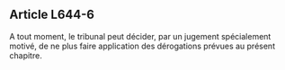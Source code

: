 Article L644-6
----
A tout moment, le tribunal peut décider, par un jugement spécialement motivé, de
ne plus faire application des dérogations prévues au présent chapitre.
